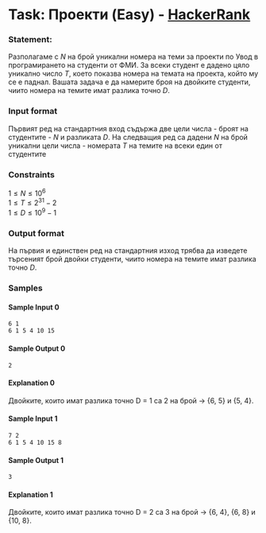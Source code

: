 # Task: Проекти (Easy) - [HackerRank](<https://www.hackerrank.com/contests/sda-hw-3-2023/challenges/-8>)


### Statement:

Разполагаме с $N$ на брой уникални номера на теми за проекти по Увод в програмирането на студенти от ФМИ. За всеки студент е дадено цяло уникално число $T$, което показва номера на темата на проекта, който му се е паднал.  Вашата задача е да намерите броя на двойките студенти, чиито номера на темите имат разлика точно $D$.


### Input format

Първият ред на стандартния вход съдържа две цели числа - броят на студентите - $N$ и разликата $D$. На следващия ред са дадени $N$ на брой уникални цели числа - номерата $T$ на темите на всеки един от студентите


### Constraints


$1 \le N \le 10^6$<br>
$1 \le T \le 2^{31} - 2$<br>
$1 \le D \le 10^9 - 1$<br>


### Output format

На първия и единствен ред на стандартния изход трябва да изведете търсеният брой двойки  студенти, чиито номера на темите имат разлика точно $D$.

### Samples

#### Sample Input 0
```
6 1
6 1 5 4 10 15
```

#### Sample Output 0
```
2
```

#### Explanation 0
Двойките, които имат разлика точно D = 1 са 2 на брой -&gt; {6, 5} и {5, 4}. 

#### Sample Input 1
```
7 2
6 1 5 4 10 15 8
```

#### Sample Output 1
```
3
```

#### Explanation 1
Двойките, които имат разлика точно D = 2 са 3 на брой -&gt; {6, 4}, {6, 8} и {10, 8}.
